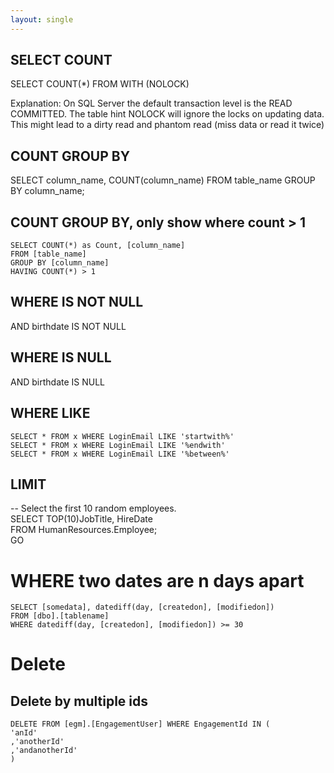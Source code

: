 ```yaml
---
layout: single
---
```


## SELECT COUNT
SELECT COUNT(*) FROM <TableName> WITH (NOLOCK)

Explanation: On SQL Server the default transaction level is the READ COMMITTED. 
The table hint NOLOCK will ignore the locks on updating data. This might lead to a dirty read and phantom read (miss data or read it twice)

## COUNT GROUP BY
SELECT column_name, COUNT(column_name)
FROM table_name
GROUP BY column_name;

## COUNT GROUP BY, only show where count > 1
```
SELECT COUNT(*) as Count, [column_name]
FROM [table_name]
GROUP BY [column_name]
HAVING COUNT(*) > 1
```

## WHERE IS NOT NULL
AND birthdate IS NOT NULL

## WHERE IS NULL
AND birthdate IS NULL

## WHERE LIKE
```
SELECT * FROM x WHERE LoginEmail LIKE 'startwith%'
SELECT * FROM x WHERE LoginEmail LIKE '%endwith'
SELECT * FROM x WHERE LoginEmail LIKE '%between%'
```

## LIMIT
-- Select the first 10 random employees.  
SELECT TOP(10)JobTitle, HireDate  
FROM HumanResources.Employee;  
GO  

# WHERE two dates are n days apart
```
SELECT [somedata], datediff(day, [createdon], [modifiedon])
FROM [dbo].[tablename]
WHERE datediff(day, [createdon], [modifiedon]) >= 30
```

# Delete

## Delete by multiple ids
```
DELETE FROM [egm].[EngagementUser] WHERE EngagementId IN (
'anId'
,'anotherId'
,'andanotherId'
)
```

